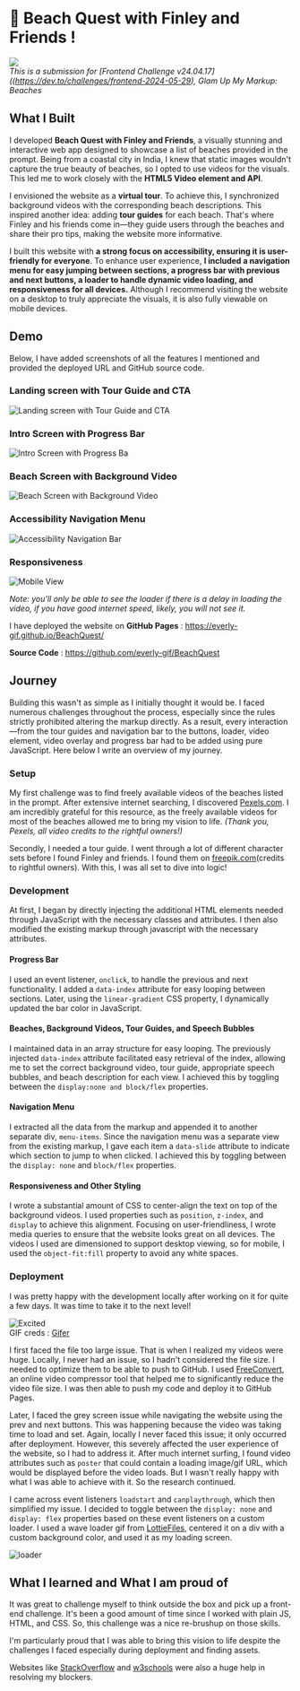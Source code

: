 # 🌊 Beach Quest with Finley and Friends !
<img src="./assets/banner.png"><br>
_This is a submission for [Frontend Challenge v24.04.17]((https://dev.to/challenges/frontend-2024-05-29), Glam Up My Markup: Beaches_

## What I Built


I developed **Beach Quest with Finley and Friends**, a visually stunning and interactive web app designed to showcase a list of beaches provided in the prompt. Being from a coastal city in India, I knew that static images wouldn't capture the true beauty of beaches, so I opted to use videos for the visuals. This led me to work closely with the **HTML5 Video element and API**.

I envisioned the website as a **virtual tour**. To achieve this, I synchronized background videos with the corresponding beach descriptions. This inspired another idea: adding **tour guides** for each beach. That's where Finley and his friends come in—they guide users through the beaches and share their pro tips, making the website more informative.

I built this website with **a strong focus on accessibility, ensuring it is user-friendly for everyone**. To enhance user experience, **I included a navigation menu for easy jumping between sections, a progress bar with previous and next buttons, a loader to handle dynamic video loading, and responsiveness for all devices.** Although I recommend visiting the website on a desktop to truly appreciate the visuals, it is also fully viewable on mobile devices.
 
<!--<video controls><source src="https://github.com/everly-gif/everly-gif/assets/77877486/e043ffd0-e779-4d55-a0cd-d3691911bddb"></source></video>-->
<!-- Tell us what you built and what you were looking to achieve. -->

## Demo
<!-- Show us your project! You can directly embed an editor into this post (see the FAQ section from the challenge page) or you can share an image of your project and share a public link to the code.<video controls><source src="https://github.com/everly-gif/everly-gif/assets/77877486/e043ffd0-e779-4d55-a0cd-d3691911bddb"></source></video> -->

Below, I have added screenshots of all the features I mentioned and provided the deployed URL and GitHub source code.

### Landing screen with Tour Guide and CTA
![Landing screen with Tour Guide and CTA](https://dev-to-uploads.s3.amazonaws.com/uploads/articles/c3yqn2bil4j4sfwcwfxz.png)
### Intro Screen with Progress Bar
![Intro Screen with Progress Ba](https://dev-to-uploads.s3.amazonaws.com/uploads/articles/8bp87f6s4up42fd22i7g.png)
### Beach Screen with Background Video
![Beach Screen with Background Video](https://dev-to-uploads.s3.amazonaws.com/uploads/articles/sq0hz687lnucvcijqnpn.png)
### Accessibility Navigation Menu
![Accessibility Navigation Bar](https://dev-to-uploads.s3.amazonaws.com/uploads/articles/grzongcnhxg9ecjpijmz.png)
### Responsiveness
![Mobile View](https://dev-to-uploads.s3.amazonaws.com/uploads/articles/2raj1enirjlz9jm7kqyq.png)

_Note: you'll only be able to see the loader if there is a delay in loading the video, if you have good internet speed, likely, you will not see it._


I have deployed the website on **GitHub Pages** : https://everly-gif.github.io/BeachQuest/

**Source Code** : https://github.com/everly-gif/BeachQuest

## Journey
Building this wasn't as simple as I initially thought it would be. I faced numerous challenges throughout the process, especially since the rules strictly prohibited altering the markup directly. As a result, every interaction—from the tour guides and navigation bar to the buttons, loader, video element, video overlay and progress bar had to be added using pure JavaScript. Here below I write an overview of my journey.

### Setup

My first challenge was to find freely available videos of the beaches listed in the prompt. After extensive internet searching, I discovered [Pexels.com](https://www.pexels.com/search/videos/beach/). I am incredibly grateful for this resource, as the freely available videos for most of the beaches allowed me to bring my vision to life. _(Thank you, Pexels, all video credits to the rightful owners!)_

Secondly, I needed a tour guide. I went through a lot of different character sets before I found Finley and friends. I found them on [freepik.com](https://www.freepik.com/)(credits to rightful owners). With this, I was all set to dive into logic!

### Development
At first, I began by directly injecting the additional HTML elements needed through JavaScript with the necessary classes and attributes. I then also modified the existing markup through javascript with the necessary attributes.

#### Progress Bar
I used an event listener, `onclick`, to handle the previous and next functionality. I added a `data-index` attribute for easy looping between sections. Later, using the `linear-gradient` CSS property, I dynamically updated the bar color in JavaScript.

#### Beaches, Background Videos, Tour Guides, and Speech Bubbles
I maintained data in an array structure for easy looping. The previously injected `data-index` attribute facilitated easy retrieval of the index, allowing me to set the correct background video, tour guide, appropriate speech bubbles, and beach description for each view. I achieved this by toggling between the `display:none and block/flex` properties.

#### Navigation Menu
I extracted all the data from the markup and appended it to another separate div, `menu-items`. Since the navigation menu was a separate view from the existing markup, I gave each item a `data-slide` attribute to indicate which section to jump to when clicked. I achieved this by toggling between the `display: none` and `block/flex` properties.

#### Responsiveness and Other Styling
I wrote a substantial amount of CSS to center-align the text on top of the background videos. I used properties such as `position`, `z-index`, and `display` to achieve this alignment. Focusing on user-friendliness, I wrote media queries to ensure that the website looks great on all devices. The videos I used are dimensioned to support desktop viewing, so for mobile, I used the `object-fit:fill` property to avoid any white spaces.

### Deployment

I was pretty happy with the development locally after working on it for quite a few days. It was time to take it to the next level!

![Excited](https://dev-to-uploads.s3.amazonaws.com/uploads/articles/153cic4wskwljrfudf1q.gif)
<br>GIF creds : [Gifer](https://gifer.com/)

I first faced the file too large issue. That is when I realized my videos were huge. Locally, I never had an issue, so I hadn't considered the file size. I needed to optimize them to be able to push to GitHub. I used [FreeConvert](https://www.freeconvert.com/video-compressor), an online video compressor tool that helped me to significantly reduce the video file size. I was then able to push my code and deploy it to GitHub Pages.

Later, I faced the grey screen issue while navigating the website using the prev and next buttons. This was happening because the video was taking time to load and set. Again, locally I never faced this issue; it only occurred after deployment. However, this severely affected the user experience of the website, so I had to address it. After much internet surfing, I found video attributes such as `poster` that could contain a loading image/gif URL, which would be displayed before the video loads. But I wasn't really happy with what I was able to achieve with it. So the research continued. 

I came across event listeners `loadstart` and `canplaythrough`, which then simplified my issue. I decided to toggle between the `display: none` and `display: flex` properties based on these event listeners on a custom loader. I used a wave loader gif from [LottieFiles](https://app.lottiefiles.com/animation/d6b7aa5a-4106-407b-b9ec-d5be3079433d), centered it on a div with a custom background color, and used it as my loading screen.

![loader](https://dev-to-uploads.s3.amazonaws.com/uploads/articles/nekx8a4bcvqb75tynw6w.png)

## What I learned and What I am proud of
It was great to challenge myself to think outside the box and pick up a front-end challenge. It's been a good amount of time since I worked with plain JS, HTML, and CSS. So, this challenge was a nice re-brushup on those skills.

I'm particularly proud that I was able to bring this vision to life despite the challenges I faced especially during deployment and finding assets.

Websites like [StackOverflow](https://stackoverflow.com/) and [w3schools](https://www.w3schools.com/) were also a huge help in resolving my blockers.


<!-- Tell us about your process, what you learned, anything you are particularly proud of, what you hope to do next, etc. -->

<!-- Team Submissions: Please pick one member to publish the submission and credit teammates by listing their DEV usernames directly in the body of the post. -->

<!-- We encourage you to consider adding a license for your code. -->

<!-- Don't forget to add a cover image to your post (if you want). -->


<!-- Thanks for participating! -->
